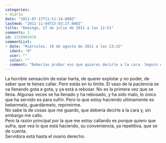 ```yaml
---
categories:
- diario
date: "2011-07-17T11:51:14.000Z"
lastmod: "2011-11-04T15:03:27.000Z"
title: "Domingo, 17 de julio de 2011 a las 12:51"
comments: 1
id: 1310903474
commentList:
- date: "Miércoles, 10 de agosto de 2011 a las 23:32"
  ident: "0"
  user: ""
  color: ""
  comment: "Deberías probar eso que quieres decirle a la cara. Seguro que sería muy liberador."
---
```


La horrible sensación de estar harta, de querer explotar y no poder, de saber que te tienes callar. Pero estás en tu límite. El vaso de la paciencia se va llenando gota a gota, y ya está a rebosar. No es la primera vez que se llena. Algunas veces se ha llenado y ha rebosado, y ha sido malo, lo único que ha servido es para sufrir. Pero lo que estoy haciendo ultimamente es bebermelo, guardármelo, reprimirme.  
No sabe la de cosas que me guardo, que debería decirle a la cara y, sin embargo me callo.  
Pero la razón principal por la que me estoy callando es porque quiero que sufra, que vea lo que está haciendo, su conveniencia, ya repetitiva, que se de cuenta.  
Servidora está hasta el ovario derecho.